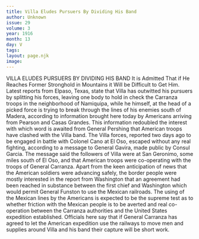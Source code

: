 ```yaml
---
title: Villa Eludes Pursuers By Dividing His Band
author: Unknown
issue: 29
volume: 3
year: 1916
month: 13
day: V
tags:
layout: page.njk
image:
---
```

VILLA ELUDES PURSUERS BY DIVIDING HIS BAND    It is Admitted That if He Reaches Former Stronghold in Mountains it Will be Difficult to Get Him.       Latest reports from Elpaso, Texas, state that Villa has outwitted his pursuers by splitting his forces, leaving one body to hold in check the Carranza troops in the neighborhood of Namiquipa, while he himself, at the head of a picked force is trying to break through the lines of his enemies south of Madera, according to information brought here today by Americans arriving from Pearson and Casas Grandes.       This information redoubled the interest with which word is awaited from General Pershing that American troops have clashed with the Villa band.       The Villa forces, reported two days ago to be engaged in battle with Colonel Cano at El Oso, escaped without any real fighting, according to a message to General Gavira, made public by Consul Garcia. The message said the followers of Villa were at San Geronimo, some miles south of El Oso, and that American troops were co-operating with the troops of General Carranza.       Apart from the keen anticipation of news that the American soldiers were advancing safely, the border people were mostly interested in the report from Washington that an agreement had been reached in substance between the first chief and Washington which would permit General Funston to use the Mexican railroads.       The using of the Mexican lines by the Americans is expected to be the supreme test as to whether friction with the Mexican people is to be averted and real co-operation between the Carranza authorities and the United States expedition established.       Officials here say that if General Carranza has agreed to let the American expedition use the railways to move men and supplies around Villa and his band their capture will be short work. 




